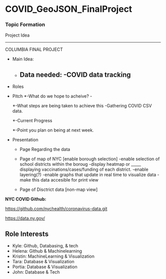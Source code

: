 # COVID_GeoJSON_FinalProject

### Topic Formation


Project Idea

______________________

COLUMBIA FINAL PROJECT

* Main Idea: 

	- Data needed:
		-COVID data tracking
		-

* Roles

* Pitch
	*-What do we hope to acheive?
		-

	*-What steps are being taken to achieve this
		-Gathering COVID CSV data.

	*-Current Progress

	*-Point you plan on being at next week.

* Presentation
	* Page Regarding the data
	* Page of map of NYC [enable borough selection]
		-enable selection of school districts within the boroug
		-display heatmap or _____ displaying vaccinations/cases/funding of each district. 
		-enable layering(?)
		-enable graphs that update in real time to visualize data
			-make this data accesible for print view

	* Page of Disctrict data [non-map view]
	

__**NYC COVID Github:**__

https://github.com/nychealth/coronavirus-data.git

https://data.ny.gov/


## Role Interests

* Kyle: Github, Databasing, & tech
* Helena: Github & Machinelearning
* Kristin: MachineLearning & Visualization
* Tara: Database & Visualization
* Portia: Database & Visualization
* John: Database & Tech
